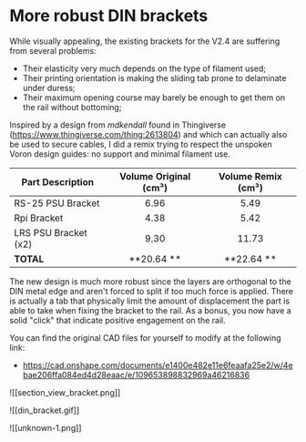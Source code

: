# More robust DIN brackets

While visually appealing, the existing brackets for the V2.4 are suffering from several problems:

- Their elasticity very much depends on the type of filament used;
- Their printing orientation is making the sliding tab prone to delaminate under duress;
- Their maximum opening course may barely be enough to get them on the rail without bottoming;

Inspired by a design from *mdkendall* found in Thingiverse (https://www.thingiverse.com/thing:2613804) and which can actually also be used to secure cables, I did a remix trying to respect the unspoken Voron design guides: no support and minimal filament use.

| Part Description     | Volume Original (cm³) | Volume Remix (cm³) |
| -------------------- | :-------------------: | :----------------: |
| RS-25 PSU Bracket    |         6.96          |        5.49        |
| Rpi Bracket          |         4.38          |        5.42        |
| LRS PSU Bracket (x2) |         9.30          |       11.73        |
| **TOTAL**            |     **20.64   **      |    **22.64  **     |

The new design is much more robust since the layers are orthogonal to the DIN metal edge and aren't forced to split if too much force is applied. There is actually a tab that physically limit the amount of displacement the part is able to take when fixing the bracket to the rail.
As a bonus, you now have a solid "click" that indicate positive engagement on the rail.

You can find the original CAD files for yourself to modify at the following link:

* https://cad.onshape.com/documents/e1400e482e11e6feaafa25e2/w/4ebae206ffa084ed4d28eaac/e/109653898832969a46216836

![[section_view_bracket.png]]

![[din_bracket.gif]]

![[unknown-1.png]]
